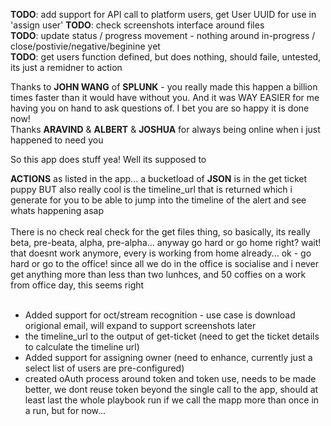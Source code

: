 [comment]: # "File: README.md"
[comment]: # ""
[comment]: # "Copyright (c) Splunk, 2024"
[comment]: # ""
[comment]: # "Licensed under the Apache License, Version 2.0 (the 'License');"
[comment]: # "you may not use this file except in compliance with the License."
[comment]: # "You may obtain a copy of the License at"
[comment]: # ""
[comment]: # "    http://www.apache.org/licenses/LICENSE-2.0"
[comment]: # ""
[comment]: # "Unless required by applicable law or agreed to in writing, software distributed under"
[comment]: # "the License is distributed on an 'AS IS' BASIS, WITHOUT WARRANTIES OR CONDITIONS OF ANY KIND,"
[comment]: # "either express or implied. See the License for the specific language governing permissions"
[comment]: # "and limitations under the License."
[comment]: # ""
**TODO**: add support for API call to platform users, get User UUID for use in 'assign user'
**TODO**: check screenshots interface around files<br>
**TODO**: update status / progress movement - nothing around in-progress / close/postivie/negative/beginine yet<br>
**TODO**: get users function defined, but does nothing, should faile, untested, its just a remidner to action

Thanks to **JOHN WANG** of **SPLUNK** - you really made this happen a billion times faster than it would have without you. And it was WAY EASIER for me having you on hand to ask questions of. I bet you are so happy it is done now!<br>
Thanks **ARAVIND** & **ALBERT** & **JOSHUA** for always being online when i just happened to need you<br>

So this app does stuff yea! Well its supposed to<br>

**ACTIONS** as listed in the app... a bucketload of **JSON** is in the get ticket puppy BUT also really cool is the timeline_url that is returned which i generate for you to be able to jump into the timeline of the alert and see whats happening asap<br><br>
There is no check real check for the get files thing, so basically, its really beta, pre-beata, alpha, pre-alpha... anyway go hard or go home right? wait! that doesnt work anymore, every is working from home already... ok - go hard or go to the office! since all we do in the office is socialise and i never get anything more than less than two lunhces, and 50 coffies on a work from office day, this seems right<br><br>
* Added support for oct/stream recognition - use case is download origional email, will expand to support screenshots later<br>
* the timeline_url to the output of get-ticket (need to get the ticket details to calculate the timeline url)<br>
* Added support for assigning owner (need to enhance, currently just a select list of users are pre-configured)<br>
* created oAuth process around token and token use, needs to be made better, we dont reuse token beyond the single call to the app, should at least last the whole playbook run if we call the mapp more than once in a run, but for now...